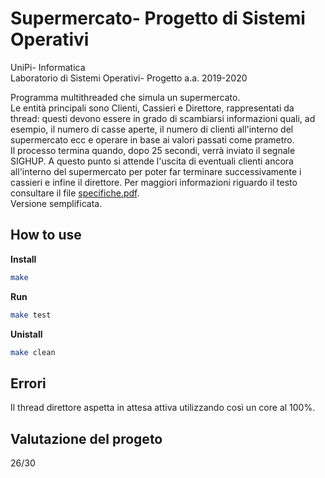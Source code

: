 # Supermercato- Progetto di Sistemi Operativi

UniPi- Informatica  
Laboratorio di Sistemi Operativi- Progetto a.a. 2019-2020  

Programma multithreaded che simula un supermercato.   
Le entità principali sono Clienti, Cassieri e Direttore, rappresentati da thread: questi devono essere in grado di scambiarsi informazioni quali, ad esempio, il numero di casse aperte, il numero di clienti all'interno del supermercato ecc e operare in base ai valori passati come prametro.  
Il processo termina quando, dopo 25 secondi, verrà inviato il segnale SIGHUP. A questo punto si attende l'uscita di eventuali clienti ancora all'interno del supermercato per poter far terminare successivamente i cassieri e infine il direttore.
Per maggiori informazioni riguardo il testo consultare il file [specifiche.pdf](/specifiche.pdf).  
Versione semplificata.  



## How to use  
**Install**
```bash
make
```
**Run**
```bash
make test
```
**Unistall**
```bash
make clean
```

  
## Errori  
Il thread direttore aspetta in attesa attiva utilizzando così un core al 100%.  
  
## Valutazione del progeto  
26/30
